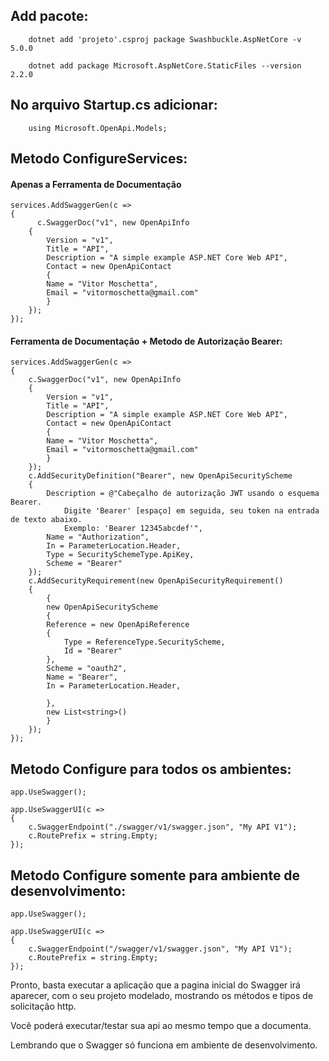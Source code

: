 
## Add pacote:
```
	dotnet add 'projeto'.csproj package Swashbuckle.AspNetCore -v 5.0.0

	dotnet add package Microsoft.AspNetCore.StaticFiles --version 2.2.0
```

## No arquivo Startup.cs adicionar:	
```
	using Microsoft.OpenApi.Models;
```

## Metodo ConfigureServices:

#### Apenas a Ferramenta de Documentação
```
services.AddSwaggerGen(c =>
{
      c.SwaggerDoc("v1", new OpenApiInfo
	{
	    Version = "v1",
	    Title = "API",
	    Description = "A simple example ASP.NET Core Web API",
	    Contact = new OpenApiContact
	    {
		Name = "Vitor Moschetta",
		Email = "vitormoschetta@gmail.com"
	    }
	});
});
```

#### Ferramenta de Documentação + Metodo de Autorização Bearer:
```
services.AddSwaggerGen(c =>
{
	c.SwaggerDoc("v1", new OpenApiInfo
	{
	    Version = "v1",
	    Title = "API",
	    Description = "A simple example ASP.NET Core Web API",
	    Contact = new OpenApiContact
	    {
		Name = "Vitor Moschetta",
		Email = "vitormoschetta@gmail.com"
	    }
	});
	c.AddSecurityDefinition("Bearer", new OpenApiSecurityScheme
	{
	    Description = @"Cabeçalho de autorização JWT usando o esquema Bearer.  
			Digite 'Bearer' [espaço] em seguida, seu token na entrada de texto abaixo.
			Exemplo: 'Bearer 12345abcdef'",
	    Name = "Authorization",
	    In = ParameterLocation.Header,
	    Type = SecuritySchemeType.ApiKey,
	    Scheme = "Bearer"
	});
	c.AddSecurityRequirement(new OpenApiSecurityRequirement()
	{
	    {
	    new OpenApiSecurityScheme
	    {
		Reference = new OpenApiReference
		{
		    Type = ReferenceType.SecurityScheme,
		    Id = "Bearer"
		},
		Scheme = "oauth2",
		Name = "Bearer",
		In = ParameterLocation.Header,

		},
		new List<string>()
	    }
	}); 
});
```

## Metodo Configure para todos os ambientes:
```
app.UseSwagger();

app.UseSwaggerUI(c =>
{
    c.SwaggerEndpoint("./swagger/v1/swagger.json", "My API V1");
    c.RoutePrefix = string.Empty;
});

```

## Metodo Configure somente para ambiente de desenvolvimento:
```
app.UseSwagger();

app.UseSwaggerUI(c =>
{
    c.SwaggerEndpoint("/swagger/v1/swagger.json", "My API V1");
    c.RoutePrefix = string.Empty;
});

```



Pronto, basta executar a aplicação que a pagina inicial do Swagger irá aparecer, com o seu projeto
modelado, mostrando os métodos e tipos de solicitação http.

Você poderá executar/testar sua api ao mesmo tempo que a documenta.

Lembrando que o Swagger só funciona em ambiente de desenvolvimento.

